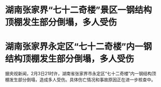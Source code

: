 # 湖南张家界“七十二奇楼”景区一钢结构顶棚发生部分倒塌，多人受伤

# 湖南张家界永定区“七十二奇楼”内一钢结构顶棚发生部分倒塌，多人受伤

据央视新闻，2月3日21时许，湖南省张家界市永定区“七十二奇楼”内一钢结构顶棚发生部分倒塌，造成多人受伤。具体伤亡情况和事故原因正在进一步核查中。

